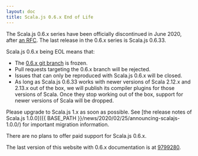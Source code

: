 ```yaml
---
layout: doc
title: Scala.js 0.6.x End of Life
---
```


The Scala.js 0.6.x series have been officially discontinued in June 2020, after [an RFC](https://github.com/scala-js/scala-js/issues/4045).
The last release in the 0.6.x series is Scala.js 0.6.33.

Scala.js 0.6.x being EOL means that:

* The [0.6.x git branch](https://github.com/scala-js/scala-js/tree/0.6.x) is frozen.
* Pull requests targeting the 0.6.x branch will be rejected.
* Issues that can only be reproduced with Scala.js 0.6.x will be closed.
* As long as Scala.js 0.6.33 works with newer versions of Scala 2.12.x and 2.13.x out of the box, we will publish its compiler plugins for those versions of Scala.
  Once they stop working out of the box, support for newer versions of Scala will be dropped.

Please upgrade to Scala.js 1.x as soon as possible.
See [the release notes of Scala.js 1.0.0]({{ BASE_PATH }}/news/2020/02/25/announcing-scalajs-1.0.0/) for important migration information.

There are no plans to offer paid support for Scala.js 0.6.x.

The last version of this website with 0.6.x documentation is at [9799280](https://github.com/scala-js/scala-js-website/tree/9799280483e3a21bb519e624b7fdb16e6a6af9c9).
